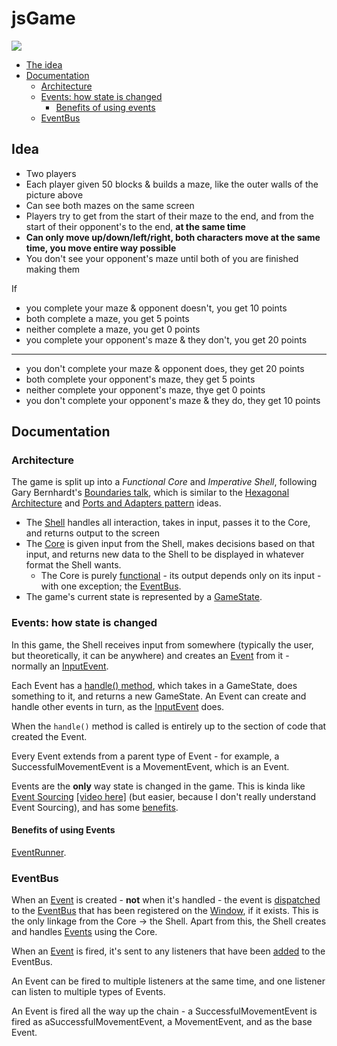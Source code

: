 # jsGame

![](https://orig00.deviantart.net/bdc4/f/2010/182/2/b/cave___blind_pokemon_mapping_by_quilavaking.png)

* [The idea](#idea)
* [Documentation](#documentation)
    * [Architecture](#architecture)
    * [Events: how state is changed](#events)
        * [Benefits of using events](#benefits-of-using-events)
    * [EventBus](#eventbus)

## Idea

- Two players
- Each player given 50 blocks & builds a maze, like the outer walls of the picture above
- Can see both mazes on the same screen
- Players try to get from the start of their maze to the end, and from the start of their opponent's to the end, **at the same time**
- **Can only move up/down/left/right, both characters move at the same time, you move entire way possible**
- You don't see your opponent's maze until both of you are finished making them

If
- you complete your maze & opponent doesn't, you get 10 points
- both complete a maze, you get 5 points
- neither complete a maze, you get 0 points
- you complete your opponent's maze & they don't, you get 20 points
---
- you don't complete your maze & opponent does, they get 20 points
- both complete your opponent's maze, they get 5 points
- neither complete your opponent's maze, thye get 0 points
- you don't complete your opponent's maze & they do, they get 10 points

## Documentation
### Architecture
The game is split up into a *Functional Core* and *Imperative Shell*, following Gary Bernhardt's [Boundaries talk](https://www.destroyallsoftware.com/talks/boundaries), which is similar to the [Hexagonal Architecture](https://github.com/jschairb/sandbox/wiki/HexagonalArchitecture) and [Ports and Adapters pattern](https://spin.atomicobject.com/2013/02/23/ports-adapters-software-architecture/) ideas.

* The [Shell](https://github.com/nd9600/jsGame/tree/master/src/shell) handles all interaction, takes in input, passes it to the Core, and returns output to the screen
* The [Core](https://github.com/nd9600/jsGame/tree/master/src/core) is given input from the Shell, makes decisions based on that input, and returns new data to the Shell to be displayed in whatever format the Shell wants.
    * The Core is purely [functional](http://blog.jenkster.com/2015/12/what-is-functional-programming.html) - its output depends only on its input - with one exception; the [EventBus](#eventbus).
* The game's current state is represented by a [GameState](https://github.com/nd9600/jsGame/blob/master/src/core/GameState.ts).

### Events: how state is changed
In this game, the Shell receives input from somewhere (typically the user, but theoretically, it can be anywhere) and creates an [Event](https://github.com/nd9600/jsGame/tree/master/src/core/events) from it - normally an [InputEvent](https://github.com/nd9600/jsGame/blob/master/src/core/events/Game/InputEvent.ts).

Each Event has a [handle() method](https://github.com/nd9600/jsGame/blob/master/src/core/events/Movement/SuccessfulMovementEvent.ts#L18), which takes in a GameState, does something to it, and returns a new GameState. An Event can create and handle other events in turn, as the [InputEvent](https://github.com/nd9600/jsGame/blob/master/src/core/events/Game/InputEvent.ts) does.

When the `handle()` method is called is entirely up to the section of code that created the Event.

Every Event extends from a parent type of Event - for example, a SuccessfulMovementEvent is a MovementEvent, which is an Event.

Events are the **only** way state is changed in the game. This is kinda like [Event Sourcing](https://eventstore.org/docs/event-sourcing-basics/) [[video here]](https://www.youtube.com/watch?v=8JKjvY4etTY) (but easier, because I don't really understand Event Sourcing), and has some [benefits]().

#### Benefits of using Events
[EventRunner](https://github.com/nd9600/jsGame/blob/master/src/core/events/EventRunner.ts).

### EventBus

When an [Event](#event) is created - **not** when it's handled - the event is [dispatched](https://github.com/nd9600/jsGame/blob/master/src/core/events/Event.ts#L17) to the [EventBus](https://github.com/nd9600/jsGame/blob/master/src/shell/EventBus.ts) that has been registered on the [Window](https://developer.mozilla.org/en-US/docs/Web/API/Window), if it exists. This is the only linkage from the Core -> the Shell. Apart from this, the Shell creates and handles [Events](#events) using the Core.

When an [Event](#event) is fired, it's sent to any listeners that have been [added](https://github.com/nd9600/jsGame/blob/master/src/shell/EventBus.ts#L24) to the EventBus. 

An Event can be fired to multiple listeners at the same time, and one listener can listen to multiple types of Events. 

An Event is fired all the way up the chain - a SuccessfulMovementEvent is fired as aSuccessfulMovementEvent, a MovementEvent, and as the base Event.
